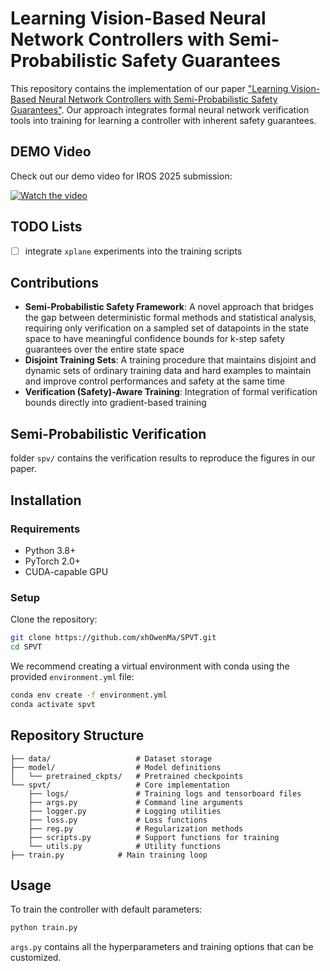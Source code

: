 # Learning Vision-Based Neural Network Controllers with Semi-Probabilistic Safety Guarantees

This repository contains the implementation of our paper ["Learning Vision-Based Neural Network Controllers with Semi-Probabilistic Safety Guarantees"](https://arxiv.org/abs/2503.00191). Our approach integrates formal neural network verification tools into training for learning a controller with inherent safety guarantees.

## DEMO Video

Check out our demo video for IROS 2025 submission:

[![Watch the video](https://img.youtube.com/vi/ojoJi8951SU/0.jpg)](https://youtu.be/ojoJi8951SU)

## TODO Lists

- [ ] integrate `xplane` experiments into the training scripts

## Contributions

- **Semi-Probabilistic Safety Framework**: A novel approach that bridges the gap between deterministic formal methods and statistical analysis, requiring only verification on a sampled set of datapoints in the state space to have meaningful confidence bounds for k-step safety guarantees over the entire state space
- **Disjoint Training Sets**: A training procedure that maintains disjoint and dynamic sets of ordinary training data and hard examples to maintain and improve control performances and safety at the same time
- **Verification (Safety)-Aware Training**: Integration of formal verification bounds directly into gradient-based training

## Semi-Probabilistic Verification

folder `spv/` contains the verification results to reproduce the figures in our paper. 

## Installation

### Requirements
- Python 3.8+
- PyTorch 2.0+
- CUDA-capable GPU

### Setup
Clone the repository:
```bash
git clone https://github.com/xhOwenMa/SPVT.git
cd SPVT
```

We recommend creating a virtual environment with conda using the provided `environment.yml` file:
```bash
conda env create -f environment.yml
conda activate spvt
```


## Repository Structure

```
├── data/                   # Dataset storage
├── model/                  # Model definitions
│   └── pretrained_ckpts/   # Pretrained checkpoints
└── spvt/                   # Core implementation
    ├── logs/               # Training logs and tensorboard files
    ├── args.py             # Command line arguments
    ├── logger.py           # Logging utilities
    ├── loss.py             # Loss functions
    ├── reg.py              # Regularization methods
    ├── scripts.py          # Support functions for training
    └── utils.py            # Utility functions
├── train.py            # Main training loop
```

## Usage

To train the controller with default parameters:

```bash
python train.py
```

`args.py` contains all the hyperparameters and training options that can be customized.

<!-- ## Citation

If you find this work useful for your research, please cite our paper:

```bibtex
@article{author2023learning,
  title={Learning Vision-Based Neural Network Controllers with Semi-Probabilistic Safety Guarantees},
  author={Author, A. and Author, B.},
  journal={Conference/Journal Name},
  year={2023}
}
``` -->
